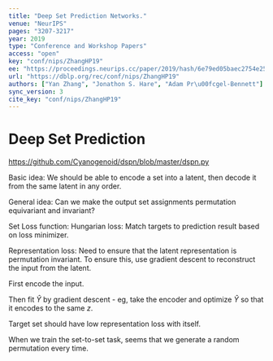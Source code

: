 ```yaml
---
title: "Deep Set Prediction Networks."
venue: "NeurIPS"
pages: "3207-3217"
year: 2019
type: "Conference and Workshop Papers"
access: "open"
key: "conf/nips/ZhangHP19"
ee: "https://proceedings.neurips.cc/paper/2019/hash/6e79ed05baec2754e25b4eac73a332d2-Abstract.html"
url: "https://dblp.org/rec/conf/nips/ZhangHP19"
authors: ["Yan Zhang", "Jonathon S. Hare", "Adam Pr\u00fcgel-Bennett"]
sync_version: 3
cite_key: "conf/nips/ZhangHP19"
---
```

# Deep Set Prediction

https://github.com/Cyanogenoid/dspn/blob/master/dspn.py

Basic idea: We should be able to encode a set into a latent, then decode it from the same latent
in any order.

General idea: Can we make the output set assignments permutation equivariant and invariant?

Set Loss function: Hungarian loss: Match targets to prediction result based on loss minimizer.

Representation loss: Need to ensure that the latent representation is permutation invariant. To
ensure this, use gradient descent to reconstruct the input from the latent.

First encode the input.

Then fit $\hat Y$ by gradient descent - eg, take the encoder and optimize $\hat Y$
so that it encodes to the same $z$.

Target set should have low representation loss with itself.

When we train the set-to-set task, seems that we generate a random permutation every time.